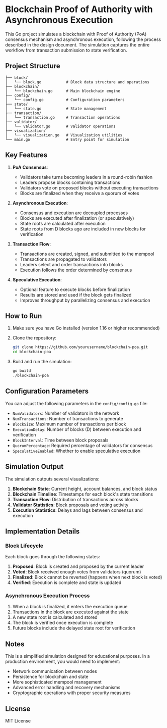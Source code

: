 # Blockchain Proof of Authority with Asynchronous Execution

This Go project simulates a blockchain with Proof of Authority (PoA) consensus mechanism and asynchronous execution, following the process described in the design document. The simulation captures the entire workflow from transaction submission to state verification.

## Project Structure

```
├── block/
│   └── block.go           # Block data structure and operations
├── blockchain/
│   └── blockchain.go      # Main blockchain engine
├── config/
│   └── config.go          # Configuration parameters
├── state/
│   └── state.go           # State management
├── transaction/
│   └── transaction.go     # Transaction operations
├── validator/
│   └── validator.go       # Validator operations
├── visualization/
│   └── visualization.go   # Visualization utilities
└── main.go                # Entry point for simulation
```

## Key Features

1. **PoA Consensus**:
   - Validators take turns becoming leaders in a round-robin fashion
   - Leaders propose blocks containing transactions
   - Validators vote on proposed blocks without executing transactions
   - Blocks are finalized when they receive a quorum of votes

2. **Asynchronous Execution**:
   - Consensus and execution are decoupled processes
   - Blocks are executed after finalization (or speculatively)
   - State roots are calculated after execution
   - State roots from D blocks ago are included in new blocks for verification

3. **Transaction Flow**:
   - Transactions are created, signed, and submitted to the mempool
   - Transactions are propagated to validators
   - Leaders select and order transactions into blocks
   - Execution follows the order determined by consensus

4. **Speculative Execution**:
   - Optional feature to execute blocks before finalization
   - Results are stored and used if the block gets finalized
   - Improves throughput by parallelizing consensus and execution

## How to Run

1. Make sure you have Go installed (version 1.16 or higher recommended)

2. Clone the repository:
   ```bash
   git clone https://github.com/yourusername/blockchain-poa.git
   cd blockchain-poa
   ```

3. Build and run the simulation:
   ```bash
   go build
   ./blockchain-poa
   ```

## Configuration Parameters

You can adjust the following parameters in the `config/config.go` file:

- `NumValidators`: Number of validators in the network
- `NumTransactions`: Number of transactions to generate
- `BlockSize`: Maximum number of transactions per block
- `ExecutionDelay`: Number of blocks (D) between execution and verification
- `BlockInterval`: Time between block proposals
- `QuorumPercentage`: Required percentage of validators for consensus
- `SpeculativeEnabled`: Whether to enable speculative execution

## Simulation Output

The simulation outputs several visualizations:

1. **Blockchain State**: Current height, account balances, and block status
2. **Blockchain Timeline**: Timestamps for each block's state transitions
3. **Transaction Flow**: Distribution of transactions across blocks
4. **Validator Statistics**: Block proposals and voting activity
5. **Execution Statistics**: Delays and lags between consensus and execution

## Implementation Details

### Block Lifecycle

Each block goes through the following states:

1. **Proposed**: Block is created and proposed by the current leader
2. **Voted**: Block received enough votes from validators (quorum)
3. **Finalized**: Block cannot be reverted (happens when next block is voted)
4. **Verified**: Execution is complete and state is updated

### Asynchronous Execution Process

1. When a block is finalized, it enters the execution queue
2. Transactions in the block are executed against the state
3. A new state root is calculated and stored
4. The block is verified once execution is complete
5. Future blocks include the delayed state root for verification

## Notes

This is a simplified simulation designed for educational purposes. In a production environment, you would need to implement:

- Network communication between nodes
- Persistence for blockchain and state
- More sophisticated mempool management
- Advanced error handling and recovery mechanisms
- Cryptographic operations with proper security measures

## License

MIT License
